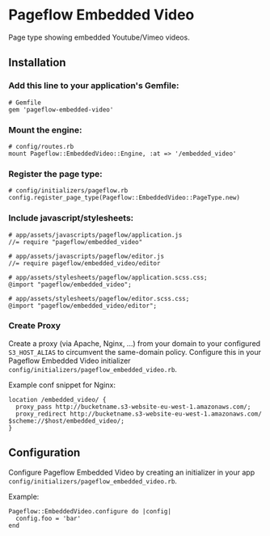 # Pageflow Embedded Video

Page type showing embedded Youtube/Vimeo videos.

## Installation

### Add this line to your application's Gemfile:

    # Gemfile
    gem 'pageflow-embedded-video'

### Mount the engine:

    # config/routes.rb
    mount Pageflow::EmbeddedVideo::Engine, :at => '/embedded_video'

### Register the page type:

    # config/initializers/pageflow.rb
    config.register_page_type(Pageflow::EmbeddedVideo::PageType.new)

### Include javascript/stylesheets:

    # app/assets/javascripts/pageflow/application.js
    //= require "pageflow/embedded_video"

    # app/assets/javascripts/pageflow/editor.js
    //= require pageflow/embedded_video/editor

    # app/assets/stylesheets/pageflow/application.scss.css;
    @import "pageflow/embedded_video";

    # app/assets/stylesheets/pageflow/editor.scss.css;
    @import "pageflow/embedded_video/editor";


### Create Proxy

Create a proxy (via Apache, Nginx, ...) from your domain to your configured
`S3_HOST_ALIAS` to circumvent the same-domain policy. Configure this
in your Pageflow Embedded Video initializer `config/initializers/pageflow_embedded_video.rb`.

Example conf snippet for Nginx:

    location /embedded_video/ {
      proxy_pass http://bucketname.s3-website-eu-west-1.amazonaws.com/;
      proxy_redirect http://bucketname.s3-website-eu-west-1.amazonaws.com/ $scheme://$host/embedded_video/;
    }

## Configuration

Configure Pageflow Embedded Video by creating an initializer in your app
`config/initializers/pageflow_embedded_video.rb`.

Example:

    Pageflow::EmbeddedVideo.configure do |config|
      config.foo = 'bar'
    end

